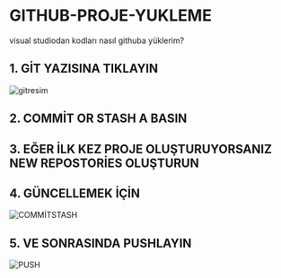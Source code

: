 # GITHUB-PROJE-YUKLEME
visual studiodan kodları nasıl githuba yüklerim?



## 1. GİT YAZISINA TIKLAYIN
![gitresim](https://github.com/user-attachments/assets/9db1ef34-7535-4e83-89c7-cb2c7bf045d4)

## 2. COMMİT OR STASH A BASIN <br/>

## 3. EĞER İLK KEZ PROJE OLUŞTURUYORSANIZ NEW REPOSTORİES OLUŞTURUN

## 4. GÜNCELLEMEK İÇİN 
![COMMİTSTASH](https://github.com/user-attachments/assets/9fe506a4-ec98-4d1a-953a-2e72af205cb0)

## 5. VE SONRASINDA PUSHLAYIN
![PUSH](https://github.com/user-attachments/assets/51b250a2-56f0-483b-8a77-0e6eb2b8c6ee)
